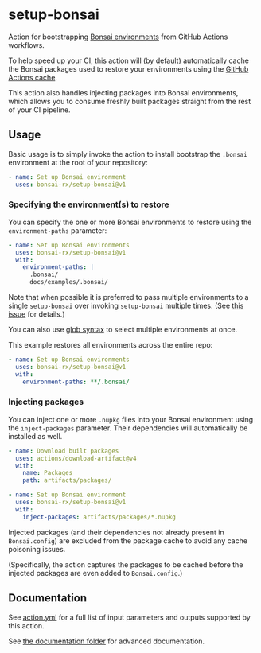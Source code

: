 # setup-bonsai

Action for bootstrapping [Bonsai environments](https://bonsai-rx.org/docs/articles/environments) from GitHub Actions workflows.

To help speed up your CI, this action will (by default) automatically cache the Bonsai packages used to restore your environments using the [GitHub Actions cache](https://docs.github.com/en/actions/writing-workflows/choosing-what-your-workflow-does/caching-dependencies-to-speed-up-workflows).

This action also handles injecting packages into Bonsai environments, which allows you to consume freshly built packages straight from the rest of your CI pipeline.

## Usage

Basic usage is to simply invoke the action to install bootstrap the `.bonsai` environment at the root of your repository:

```yml
- name: Set up Bonsai environment
  uses: bonsai-rx/setup-bonsai@v1
```

### Specifying the environment(s) to restore

You can specify the one or more Bonsai environments to restore using the `environment-paths` parameter:

```yml
- name: Set up Bonsai environments
  uses: bonsai-rx/setup-bonsai@v1
  with:
    environment-paths: |
      .bonsai/
      docs/examples/.bonsai/
```

Note that when possible it is preferred to pass multiple environments to a single `setup-bonsai` over invoking `setup-bonsai` multiple times. (See [this issue](https://github.com/bonsai-rx/setup-bonsai/issues/4) for details.)

You can also use [glob syntax](https://github.com/actions/toolkit/tree/36db4d62adf0bf89f2ebae569f59279e55bcd67f/packages/glob#patterns) to select multiple environments at once.

This example restores all environments across the entire repo:

```yml
- name: Set up Bonsai environments
  uses: bonsai-rx/setup-bonsai@v1
  with:
    environment-paths: **/.bonsai/
```

### Injecting packages

You can inject one or more `.nupkg` files into your Bonsai environment using the `inject-packages` parameter. Their dependencies will automatically be installed as well.

```yml
- name: Download built packages
  uses: actions/download-artifact@v4
  with:
    name: Packages
    path: artifacts/packages/

- name: Set up Bonsai environment
  uses: bonsai-rx/setup-bonsai@v1
  with:
    inject-packages: artifacts/packages/*.nupkg
```

Injected packages (and their dependencies not already present in `Bonsai.config`) are excluded from the package cache to avoid any cache poisoning issues.

(Specifically, the action captures the packages to be cached before the injected packages are even added to `Bonsai.config`.)

## Documentation

See [action.yml](action.yml) for a full list of input parameters and outputs supported by this action.

See [the documentation folder](docs/) for advanced documentation.
